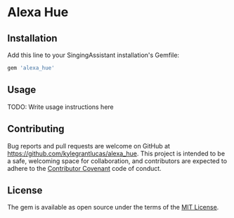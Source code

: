 # Alexa Hue
## Installation

Add this line to your SingingAssistant installation's Gemfile:

```ruby
gem 'alexa_hue'
```

## Usage

TODO: Write usage instructions here

## Contributing

Bug reports and pull requests are welcome on GitHub at https://github.com/kylegrantlucas/alexa_hue. This project is intended to be a safe, welcoming space for collaboration, and contributors are expected to adhere to the [Contributor Covenant](http://contributor-covenant.org) code of conduct.

## License

The gem is available as open source under the terms of the [MIT License](http://opensource.org/licenses/MIT).

